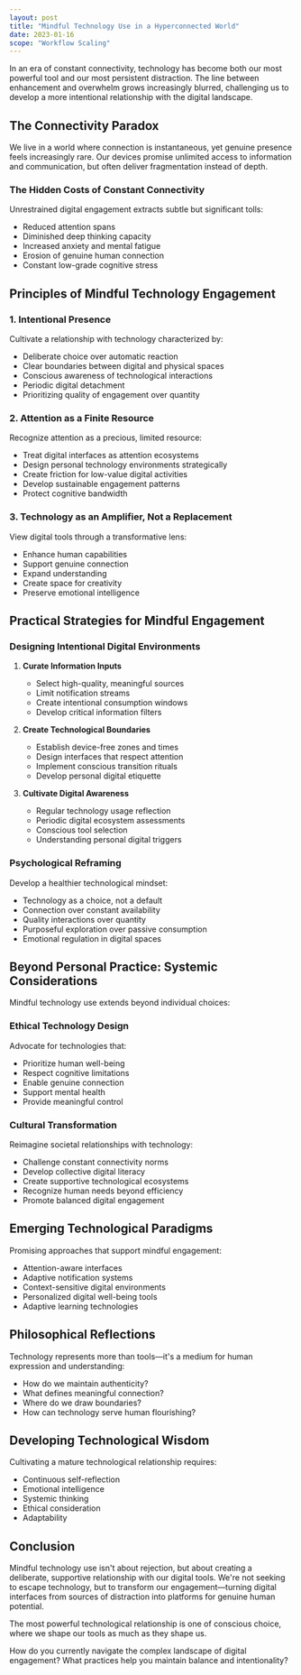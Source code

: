 ```yaml
---
layout: post
title: "Mindful Technology Use in a Hyperconnected World"
date: 2023-01-16
scope: "Workflow Scaling"
---
```


In an era of constant connectivity, technology has become both our most powerful tool and our most persistent distraction. The line between enhancement and overwhelm grows increasingly blurred, challenging us to develop a more intentional relationship with the digital landscape.

## The Connectivity Paradox

We live in a world where connection is instantaneous, yet genuine presence feels increasingly rare. Our devices promise unlimited access to information and communication, but often deliver fragmentation instead of depth.

### The Hidden Costs of Constant Connectivity

Unrestrained digital engagement extracts subtle but significant tolls:

- Reduced attention spans
- Diminished deep thinking capacity
- Increased anxiety and mental fatigue
- Erosion of genuine human connection
- Constant low-grade cognitive stress

## Principles of Mindful Technology Engagement

### 1. Intentional Presence

Cultivate a relationship with technology characterized by:

- Deliberate choice over automatic reaction
- Clear boundaries between digital and physical spaces
- Conscious awareness of technological interactions
- Periodic digital detachment
- Prioritizing quality of engagement over quantity

### 2. Attention as a Finite Resource

Recognize attention as a precious, limited resource:

- Treat digital interfaces as attention ecosystems
- Design personal technology environments strategically
- Create friction for low-value digital activities
- Develop sustainable engagement patterns
- Protect cognitive bandwidth

### 3. Technology as an Amplifier, Not a Replacement

View digital tools through a transformative lens:

- Enhance human capabilities
- Support genuine connection
- Expand understanding
- Create space for creativity
- Preserve emotional intelligence

## Practical Strategies for Mindful Engagement

### Designing Intentional Digital Environments

1. **Curate Information Inputs**
   - Select high-quality, meaningful sources
   - Limit notification streams
   - Create intentional consumption windows
   - Develop critical information filters

2. **Create Technological Boundaries**
   - Establish device-free zones and times
   - Design interfaces that respect attention
   - Implement conscious transition rituals
   - Develop personal digital etiquette

3. **Cultivate Digital Awareness**
   - Regular technology usage reflection
   - Periodic digital ecosystem assessments
   - Conscious tool selection
   - Understanding personal digital triggers

### Psychological Reframing

Develop a healthier technological mindset:

- Technology as a choice, not a default
- Connection over constant availability
- Quality interactions over quantity
- Purposeful exploration over passive consumption
- Emotional regulation in digital spaces

## Beyond Personal Practice: Systemic Considerations

Mindful technology use extends beyond individual choices:

### Ethical Technology Design

Advocate for technologies that:

- Prioritize human well-being
- Respect cognitive limitations
- Enable genuine connection
- Support mental health
- Provide meaningful control

### Cultural Transformation

Reimagine societal relationships with technology:

- Challenge constant connectivity norms
- Develop collective digital literacy
- Create supportive technological ecosystems
- Recognize human needs beyond efficiency
- Promote balanced digital engagement

## Emerging Technological Paradigms

Promising approaches that support mindful engagement:

- Attention-aware interfaces
- Adaptive notification systems
- Context-sensitive digital environments
- Personalized digital well-being tools
- Adaptive learning technologies

## Philosophical Reflections

Technology represents more than tools—it's a medium for human expression and understanding:

- How do we maintain authenticity?
- What defines meaningful connection?
- Where do we draw boundaries?
- How can technology serve human flourishing?

## Developing Technological Wisdom

Cultivating a mature technological relationship requires:

- Continuous self-reflection
- Emotional intelligence
- Systemic thinking
- Ethical consideration
- Adaptability

## Conclusion

Mindful technology use isn't about rejection, but about creating a deliberate, supportive relationship with our digital tools. We're not seeking to escape technology, but to transform our engagement—turning digital interfaces from sources of distraction into platforms for genuine human potential.

The most powerful technological relationship is one of conscious choice, where we shape our tools as much as they shape us.

How do you currently navigate the complex landscape of digital engagement? What practices help you maintain balance and intentionality?